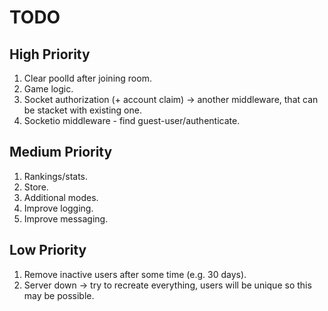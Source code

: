 # TODO

## High Priority

1. Clear poolId after joining room.
1. Game logic.
1. Socket authorization (+ account claim) -> another middleware, that can be stacket with existing one.
1. Socketio middleware - find guest-user/authenticate.

## Medium Priority

1. Rankings/stats.
1. Store.
1. Additional modes.
1. Improve logging.
1. Improve messaging.

## Low Priority

1. Remove inactive users after some time (e.g. 30 days).
1. Server down -> try to recreate everything, users will be unique so this may be possible.
